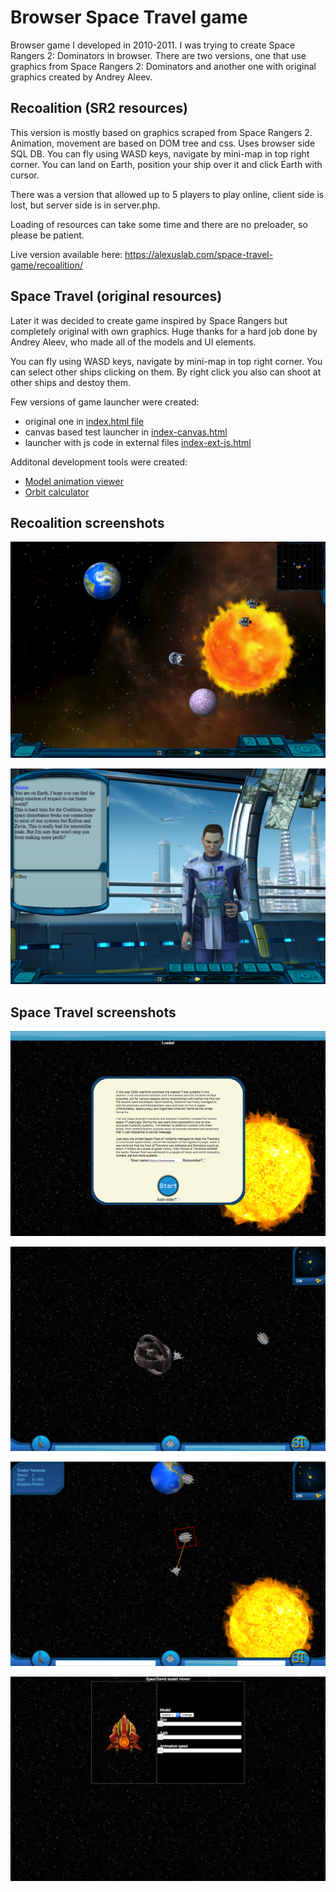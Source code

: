 # Browser Space Travel game

Browser game I developed in 2010-2011. I was trying to create Space Rangers 2: Dominators in browser.
There are two versions, one that use graphics from Space Rangers 2: Dominators and another one with original graphics created by Andrey Aleev.

## Recoalition (SR2 resources)

This version is mostly based on graphics scraped from Space Rangers 2. Animation, movement are based on DOM tree and css. Uses browser side SQL DB. You can fly using WASD keys, navigate by mini-map in top right corner. You can land on Earth, position your ship over it and click Earth with cursor.

There was a version that allowed up to 5 players to play online, client side is lost, but server side is in server.php.

Loading of resources can take some time and there are no preloader, so please be patient.

Live version available here:
https://alexuslab.com/space-travel-game/recoalition/

## Space Travel (original resources)

Later it was decided to create game inspired by Space Rangers but completely original with own graphics. Huge thanks for a hard job done by Andrey Aleev, who made all of the models and UI elements. 

You can fly using WASD keys, navigate by mini-map in top right corner. You can select other ships clicking on them. By right click you also can shoot at other ships and destoy them.

Few versions of game launcher were created:
- original one in [index.html file](https://alexuslab.com/space-travel-game/space-travel/)
- canvas based test launcher in [index-canvas.html](https://alexuslab.com/space-travel-game/space-travel/index-canvas.html)
- launcher with js code in external files [index-ext-js.html](https://alexuslab.com/space-travel-game/space-travel/index-ext-js.html)

Additonal development tools were created:
- [Model animation viewer](https://alexuslab.com/space-travel-game/model-viewer.html)
- [Orbit calculator](https://alexuslab.com/space-travel-game/orbit-calculator.html)


## Recoalition screenshots
![Space flight](screenshots/recoalition-1.png "Flying in space")

![Earth dialog](screenshots/recoalition-2.png "Dialog on Earth")

## Space Travel screenshots
![Login screen](screenshots/spacetravel-1.png "Launching game")

![Starbase](screenshots/spacetravel-2.png "Flying near starbase")

![Space fight](screenshots/spacetravel-3.png "Attacking trader")

![Model Viewer](screenshots/spacetravel-4.png "Enemy model in viewer")
